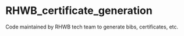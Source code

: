 # RHWB_certificate_generation
Code maintained by RHWB tech team to generate bibs, certificates, etc.
